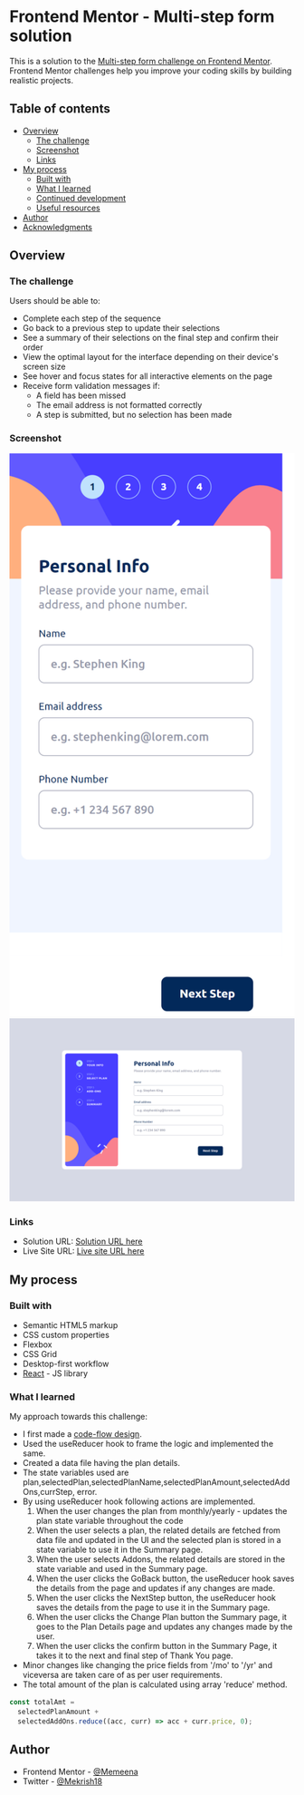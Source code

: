 # Frontend Mentor - Multi-step form solution

This is a solution to the [Multi-step form challenge on Frontend Mentor](https://www.frontendmentor.io/challenges/multistep-form-YVAnSdqQBJ). Frontend Mentor challenges help you improve your coding skills by building realistic projects.

## Table of contents

- [Overview](#overview)
  - [The challenge](#the-challenge)
  - [Screenshot](#screenshot)
  - [Links](#links)
- [My process](#my-process)
  - [Built with](#built-with)
  - [What I learned](#what-i-learned)
  - [Continued development](#continued-development)
  - [Useful resources](#useful-resources)
- [Author](#author)
- [Acknowledgments](#acknowledgments)

## Overview

### The challenge

Users should be able to:

- Complete each step of the sequence
- Go back to a previous step to update their selections
- See a summary of their selections on the final step and confirm their order
- View the optimal layout for the interface depending on their device's screen size
- See hover and focus states for all interactive elements on the page
- Receive form validation messages if:
  - A field has been missed
  - The email address is not formatted correctly
  - A step is submitted, but no selection has been made

### Screenshot

![](./Mobile_Screenshot_Multi_Step_Form.png)
![](./Desktop_Screenshot_Multi_Step_Form.png)

### Links

- Solution URL: [Solution URL here](https://your-solution-url.com)
- Live Site URL: [Live site URL here](https://your-live-site-url.com)

## My process

### Built with

- Semantic HTML5 markup
- CSS custom properties
- Flexbox
- CSS Grid
- Desktop-first workflow
- [React](https://reactjs.org/) - JS library

### What I learned

My approach towards this challenge:

- I first made a [code-flow design](./code-design.png).
- Used the useReducer hook to frame the logic and implemented the same.
- Created a data file having the plan details.
- The state variables used are plan,selectedPlan,selectedPlanName,selectedPlanAmount,selectedAddOns,currStep, error.
- By using useReducer hook following actions are implemented.
  1. When the user changes the plan from monthly/yearly - updates the plan state variable throughout the code
  2. When the user selects a plan, the related details are fetched from data file and updated in the UI and the selected plan is stored in a state variable to use it in the Summary page.
  3. When the user selects Addons, the related details are stored in the state variable and used in the Summary page.
  4. When the user clicks the GoBack button, the useReducer hook saves the details from the page and updates if any changes are made.
  5. When the user clicks the NextStep button, the useReducer hook saves the details from the page to use it in the Summary page.
  6. When the user clicks the Change Plan button the Summary page, it goes to the Plan Details page and updates any changes made by the user.
  7. When the user clicks the confirm button in the Summary Page, it takes it to the next and final step of Thank You page.
- Minor changes like changing the price fields from '/mo' to '/yr' and viceversa are taken care of as per user requirements.
- The total amount of the plan is calculated using array 'reduce' method.

```js
const totalAmt =
  selectedPlanAmount +
  selectedAddOns.reduce((acc, curr) => acc + curr.price, 0);
```

## Author

- Frontend Mentor - [@Memeena](https://www.frontendmentor.io/profile/Memeena)
- Twitter - [@Mekrish18](https://www.twitter.com/Mekrish18)
